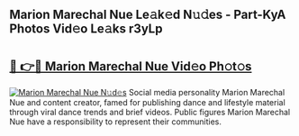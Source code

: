 ## Marion Marechal Nue Le𝚊k𝚎d N𝚞𝚍es - Part-KyA Photos Vid𝚎o Le𝚊ks r3yLp

# <h2><a href="http://fb513mx.evod.top/?m=Marion+Marechal+Nue">🔗 👉🔴 Marion Marechal Nue Vid𝚎o Ph𝚘t𝚘s</a></h2>

[![Marion Marechal Nue N𝚞d𝚎s](https://i.imgur.com/8V9OHl7.gif)](http://fb513mx.evod.top/?m=Marion+Marechal+Nue)
Social media personality Marion Marechal Nue and content creator, famed for publishing dance and lifestyle material through viral dance trends and brief videos. Public figures Marion Marechal Nue have a responsibility to represent their communities. 
